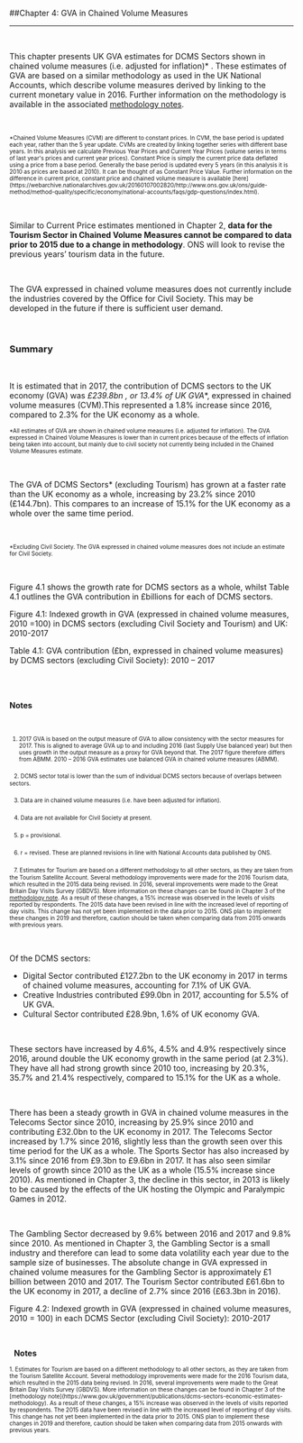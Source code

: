 ##Chapter 4: GVA in Chained Volume Measures
***

&nbsp;

This chapter presents UK GVA estimates for DCMS Sectors shown in chained volume measures (i.e. adjusted for inflation)* . These estimates of GVA are based on a similar methodology as used in the UK National Accounts, which describe volume measures derived by linking to the current monetary value in 2016. Further information on the methodology is available in the associated [methodology notes](https://www.gov.uk/government/publications/dcms-sectors-economic-estimates-methodology).

&nbsp;

<font size="-4">
*Chained Volume Measures (CVM) are different to constant prices. In CVM, the base period is updated each year, rather than the 5 year update. CVMs are created by linking together series with different base years. In this analysis we calculate Previous Year Prices and Current Year Prices (volume series in terms of last year's prices and current year prices). Constant Price is simply the current price data deflated using a price from a base period. Generally the base period is updated every 5 years (in this analysis it is 2010 as prices are based at 2010). It can be thought of as Constant Price Value. Further information on the difference in current price, constant price and chained volume measure is available [here](https://webarchive.nationalarchives.gov.uk/20160107002820/http://www.ons.gov.uk/ons/guide-method/method-quality/specific/economy/national-accounts/faqs/gdp-questions/index.html).  </font> 


&nbsp;

Similar to Current Price estimates mentioned in Chapter 2, **data for the Tourism Sector in Chained Volume Measures cannot be compared to data prior to 2015 due to a change in methodology**. ONS will look to revise the previous years’ tourism data in the future. 

&nbsp;

The GVA expressed in chained volume measures does not currently include the industries covered by the Office for Civil Society. This may be developed in the future if there is sufficient user demand.


&nbsp;

### Summary

&nbsp;

It is estimated that in 2017, the contribution of DCMS sectors to the UK economy (GVA) was **£239.8bn* , or 13.4%  of UK GVA**, expressed in chained volume measures (CVM).This represented a 1.8% increase since 2016, compared to 2.3% for the UK economy as a whole. 

<font size="-4">
*All estimates of GVA are shown in chained volume measures (i.e. adjusted for inflation). The GVA expressed in Chained Volume Measures is lower than in current prices because of the effects of inflation being taken into account, but mainly due to civil society not currently being included in the Chained Volume Measures estimate.</font> 

&nbsp;

The GVA of DCMS Sectors*  (excluding Tourism) has grown at a faster rate than the UK economy as a whole, increasing by 23.2% since 2010 (£144.7bn). This compares to an increase of 15.1% for the UK economy as a whole over the same time period.

&nbsp;

<font size="-4">
*Excluding Civil Society. The GVA expressed in chained volume measures does not include an estimate for Civil Society. </font> 


&nbsp;

Figure 4.1 shows the growth rate for DCMS sectors as a whole, whilst Table 4.1 outlines the GVA contribution in £billions for each of DCMS sectors.

<div class="clear"></div>
<div class="chart mdc-elevation--z3">
    <p class="chart-title">Figure 4.1: Indexed growth in GVA (expressed in chained volume measures, 2010 =100) in DCMS sectors (excluding Civil Society and Tourism) and UK: 2010-2017</p>
    <div id="figure_4_1"></div>
</div>


<div class="mytable mdc-elevation--z3">
    <p class="chart-title">Table 4.1: GVA contribution (£bn, expressed in chained volume measures) by DCMS sectors (excluding Civil Society): 2010 – 2017</p>
    <table id="table_4_1" class="hover">
    </table>
</div>



&nbsp;

**Notes**

&nbsp;
<font size="-4">
1. 2017 GVA is based on the output measure of GVA to allow consistency with the sector measures for 2017. This is aligned to average GVA up to and including 2016 (last Supply Use balanced year) but then uses growth in the output measure as a proxy for GVA beyond that. The 2017 figure therefore differs from ABMM. 2010 – 2016 GVA estimates use balanced GVA in chained volume measures (ABMM).
</font>

&nbsp;
<font size="-4">
2. DCMS sector total is lower than the sum of individual DCMS sectors because of overlaps between sectors.
</font>

&nbsp;
<font size="-4"> 
3. Data are in chained volume measures (i.e. have been adjusted for inflation).
</font>

&nbsp;
<font size="-4"> 
4. Data are not available for Civil Society at present.
</font>

&nbsp;
<font size="-4"> 
5. p = provisional.
</font>

&nbsp;
<font size="-4"> 
6. r = revised. These are planned revisions in line with National Accounts data published by ONS.
</font>

&nbsp;
<font size="-4"> 
7. Estimates for Tourism are based on a different methodology to all other sectors, as they are taken from the Tourism Satellite Account. Several methodology improvements were made for the 2016 Tourism data, which resulted in the 2015 data being revised. In 2016, several improvements were made to the Great Britain Day Visits Survey (GBDVS). More information on these changes can be found in Chapter 3 of the [methodology note](https://www.gov.uk/government/publications/dcms-sectors-economic-estimates-methodology). As a result of these changes, a 15% increase was observed in the levels of visits reported by respondents. The 2015 data have been revised in line with the increased level of reporting of day visits. This change has not yet been implemented in the data prior to 2015. ONS plan to implement these changes in 2019 and therefore, caution should be taken when comparing data from 2015 onwards with previous years. 
</font>


&nbsp;

Of the DCMS sectors:
 
 *	Digital Sector contributed £127.2bn to the UK economy in 2017 in terms of chained volume measures, accounting for 7.1% of UK GVA. 
 *	Creative Industries contributed £99.0bn in 2017, accounting for 5.5% of UK GVA. 
 *	Cultural Sector contributed £28.9bn, 1.6% of UK economy GVA.

&nbsp;

These sectors have increased by 4.6%, 4.5% and 4.9% respectively since 2016, around double the UK economy growth in the same period (at 2.3%). They have all had strong growth since 2010 too, increasing by 20.3%, 35.7% and 21.4% respectively, compared to 15.1% for the UK as a whole.

&nbsp;

There has been a steady growth in GVA in chained volume measures in the Telecoms Sector since 2010, increasing by 25.9% since 2010 and contributing £32.0bn to the UK economy in 2017. The Telecoms Sector increased by 1.7% since 2016, slightly less than the growth seen over this time period for the UK as a whole. The Sports Sector has also increased by 3.1% since 2016 from £9.3bn to £9.6bn in 2017. It has also seen similar levels of growth since 2010 as the UK as a whole (15.5% increase since 2010). As mentioned in Chapter 3, the decline in this sector, in 2013 is likely to be caused by the effects of the UK hosting the Olympic and Paralympic Games in 2012.

&nbsp;

The Gambling Sector decreased by 9.6% between 2016 and 2017 and 9.8% since 2010. As mentioned in Chapter 3, the Gambling Sector is a small industry and therefore can lead to some data volatility each year due to the sample size of businesses. The absolute change in GVA expressed in chained volume measures for the Gambling Sector is approximately £1 billion between 2010 and 2017. The Tourism Sector contributed £61.6bn to the UK economy in 2017, a decline of 2.7% since 2016 (£63.3bn in 2016). 

<div class="clear"></div>
<div class="chart mdc-elevation--z3">
    <p class="chart-title">Figure 4.2: Indexed growth in GVA (expressed in chained volume measures, 2010 = 100) in each DCMS Sector (excluding Civil Society): 2010-2017</p>
    <div id="figure_4_2"></div>
</div>


&nbsp;

&nbsp;
**Notes**

<font size="-4">
1. Estimates for Tourism are based on a different methodology to all other sectors, as they are taken from the Tourism Satellite Account. Several methodology improvements were made for the 2016 Tourism data, which resulted in the 2015 data being revised. In 2016, several improvements were made to the Great Britain Day Visits Survey (GBDVS). More information on these changes can be found in Chapter 3 of the [methodology note](https://www.gov.uk/government/publications/dcms-sectors-economic-estimates-methodology). As a result of these changes, a 15% increase was observed in the levels of visits reported by respondents. The 2015 data have been revised in line with the increased level of reporting of day visits. This change has not yet been implemented in the data prior to 2015. ONS plan to implement these changes in 2019 and therefore, caution should be taken when comparing data from 2015 onwards with previous years. </font>

&nbsp;